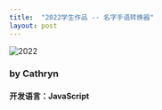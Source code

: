 ```yaml
---
title:  "2022学生作品 -- 名字手语转换器"
layout: post
---
```


![2022](https://user-images.githubusercontent.com/105401427/175451490-56766786-134e-4f49-8e36-5c54de1af9f2.gif)

<h3>by Cathryn</h3>
<h4>开发语言：JavaScript</h4>

